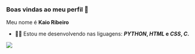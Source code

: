 ### Boas vindas ao meu perfil 🙂


Meu nome é **Kaio Ribeiro**
- 👨‍💻 Estou me desenvolvendo nas liguagens: **_PYTHON_, _HTML_ e _CSS_, _C_.**

![](https://media.tenor.com/VG57dp4st8wAAAAC/elmer-sheep.gif)
